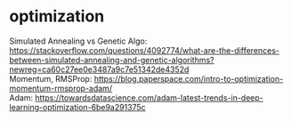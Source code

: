 # optimization  

Simulated Annealing vs Genetic Algo: https://stackoverflow.com/questions/4092774/what-are-the-differences-between-simulated-annealing-and-genetic-algorithms?newreg=ca60c27ee0e3487a9c7e51342de4352d  
Momentum, RMSProp: https://blog.paperspace.com/intro-to-optimization-momentum-rmsprop-adam/   
Adam: https://towardsdatascience.com/adam-latest-trends-in-deep-learning-optimization-6be9a291375c

